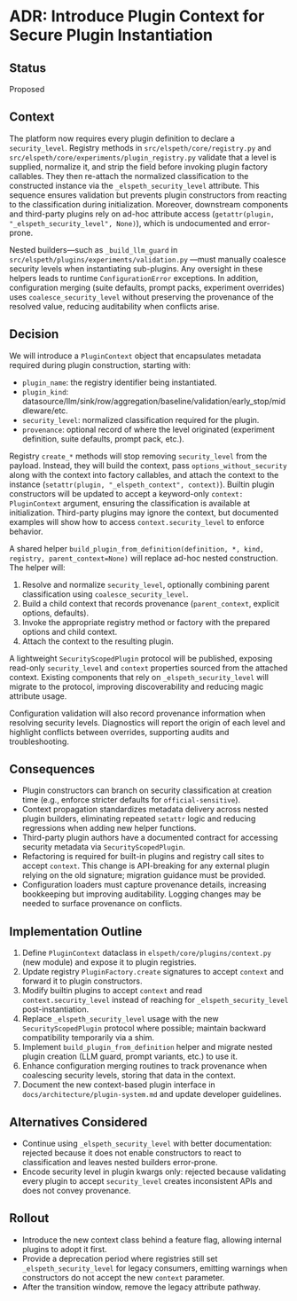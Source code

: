 # ADR: Introduce Plugin Context for Secure Plugin Instantiation

## Status

Proposed

## Context

The platform now requires every plugin definition to declare a `security_level`. Registry methods in `src/elspeth/core/registry.py` and `src/elspeth/core/experiments/plugin_registry.py` validate that a level is supplied, normalize it, and strip the field before invoking plugin factory callables. They then re-attach the normalized classification to the constructed instance via the `_elspeth_security_level` attribute. This sequence ensures validation but prevents plugin constructors from reacting to the classification during initialization. Moreover, downstream components and third-party plugins rely on ad-hoc attribute access (`getattr(plugin, "_elspeth_security_level", None)`), which is undocumented and error-prone.

Nested builders—such as `_build_llm_guard` in `src/elspeth/plugins/experiments/validation.py`
—must manually coalesce security levels when instantiating sub-plugins. Any oversight in these helpers leads to runtime `ConfigurationError` exceptions. In addition, configuration merging (suite defaults, prompt packs, experiment overrides) uses `coalesce_security_level` without preserving the provenance of the resolved value, reducing auditability when conflicts arise.

## Decision

We will introduce a `PluginContext` object that encapsulates metadata required during plugin construction, starting with:

- `plugin_name`: the registry identifier being instantiated.
- `plugin_kind`: datasource/llm/sink/row/aggregation/baseline/validation/early_stop/middleware/etc.
- `security_level`: normalized classification required for the plugin.
- `provenance`: optional record of where the level originated (experiment definition, suite defaults, prompt pack, etc.).

Registry `create_*` methods will stop removing `security_level` from the payload. Instead, they will build the context, pass `options_without_security` along with the context into factory callables, and attach the context to the instance (`setattr(plugin, "_elspeth_context", context)`). Builtin plugin constructors will be updated to accept a keyword-only `context: PluginContext` argument, ensuring the classification is available at initialization. Third-party plugins may ignore the context, but documented examples will show how to access `context.security_level` to enforce behavior.

A shared helper `build_plugin_from_definition(definition, *, kind, registry, parent_context=None)` will replace ad-hoc nested construction. The helper will:

1. Resolve and normalize `security_level`, optionally combining parent classification using `coalesce_security_level`.
2. Build a child context that records provenance (`parent_context`, explicit options, defaults).
3. Invoke the appropriate registry method or factory with the prepared options and child context.
4. Attach the context to the resulting plugin.

A lightweight `SecurityScopedPlugin` protocol will be published, exposing read-only `security_level` and `context` properties sourced from the attached context. Existing components that rely on `_elspeth_security_level` will migrate to the protocol, improving discoverability and reducing magic attribute usage.

Configuration validation will also record provenance information when resolving security levels. Diagnostics will report the origin of each level and highlight conflicts between overrides, supporting audits and troubleshooting.

## Consequences

- Plugin constructors can branch on security classification at creation time (e.g., enforce stricter defaults for `official-sensitive`).
- Context propagation standardizes metadata delivery across nested plugin builders, eliminating repeated `setattr` logic and reducing regressions when adding new helper functions.
- Third-party plugin authors have a documented contract for accessing security metadata via `SecurityScopedPlugin`.
- Refactoring is required for built-in plugins and registry call sites to accept `context`. This change is API-breaking for any external plugin relying on the old signature; migration guidance must be provided.
- Configuration loaders must capture provenance details, increasing bookkeeping but improving auditability. Logging changes may be needed to surface provenance on conflicts.

## Implementation Outline

1. Define `PluginContext` dataclass in `elspeth/core/plugins/context.py` (new module) and expose it to plugin registries.
2. Update registry `PluginFactory.create` signatures to accept `context` and forward it to plugin constructors.
3. Modify builtin plugins to accept `context` and read `context.security_level` instead of reaching for `_elspeth_security_level` post-instantiation.
4. Replace `_elspeth_security_level` usage with the new `SecurityScopedPlugin` protocol where possible; maintain backward compatibility temporarily via a shim.
5. Implement `build_plugin_from_definition` helper and migrate nested plugin creation (LLM guard, prompt variants, etc.) to use it.
6. Enhance configuration merging routines to track provenance when coalescing security levels, storing that data in the context.
7. Document the new context-based plugin interface in `docs/architecture/plugin-system.md` and update developer guidelines.

## Alternatives Considered

- Continue using `_elspeth_security_level` with better documentation: rejected because it does not enable constructors to react to classification and leaves nested builders error-prone.
- Encode security level in plugin kwargs only: rejected because validating every plugin to accept `security_level` creates inconsistent APIs and does not convey provenance.

## Rollout

- Introduce the new context class behind a feature flag, allowing internal plugins to adopt it first.
- Provide a deprecation period where registries still set `_elspeth_security_level` for legacy consumers, emitting warnings when constructors do not accept the new `context` parameter.
- After the transition window, remove the legacy attribute pathway.
